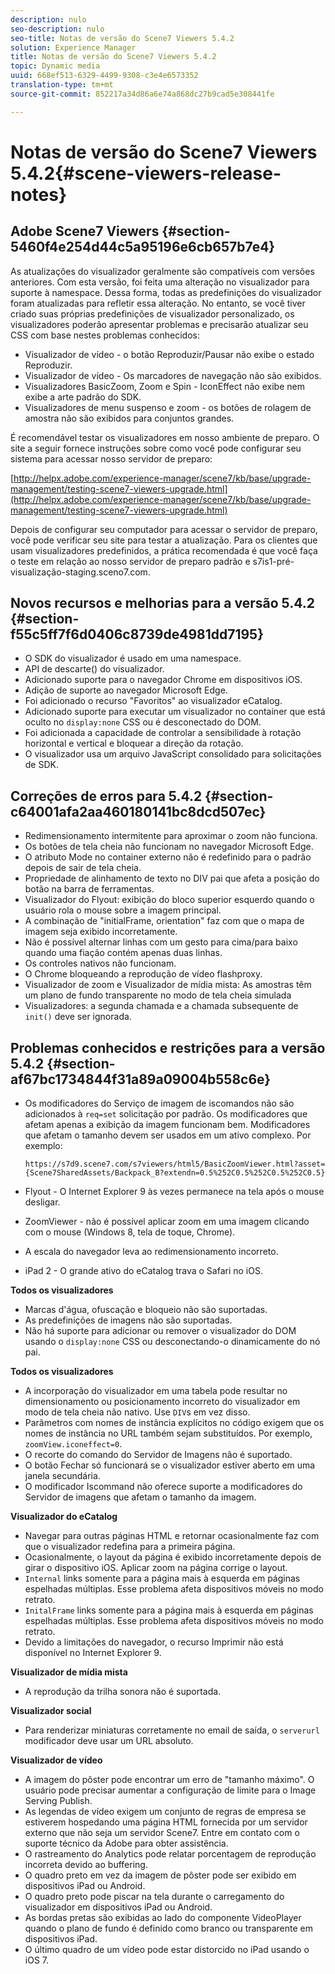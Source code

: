 ```yaml
---
description: nulo
seo-description: nulo
seo-title: Notas de versão do Scene7 Viewers 5.4.2
solution: Experience Manager
title: Notas de versão do Scene7 Viewers 5.4.2
topic: Dynamic media
uuid: 668ef513-6329-4499-9308-c3e4e6573352
translation-type: tm+mt
source-git-commit: 852217a34d86a6e74a868dc27b9cad5e308441fe

---
```



# Notas de versão do Scene7 Viewers 5.4.2{#scene-viewers-release-notes}

## Adobe Scene7 Viewers {#section-5460f4e254d44c5a95196e6cb657b7e4}

As atualizações do visualizador geralmente são compatíveis com versões anteriores. Com esta versão, foi feita uma alteração no visualizador para suporte à namespace. Dessa forma, todas as predefinições do visualizador foram atualizadas para refletir essa alteração. No entanto, se você tiver criado suas próprias predefinições de visualizador personalizado, os visualizadores poderão apresentar problemas e precisarão atualizar seu CSS com base nestes problemas conhecidos:

* Visualizador de vídeo - o botão Reproduzir/Pausar não exibe o estado Reproduzir.
* Visualizador de vídeo - Os marcadores de navegação não são exibidos.
* Visualizadores BasicZoom, Zoom e Spin - IconEffect não exibe nem exibe a arte padrão do SDK.
* Visualizadores de menu suspenso e zoom - os botões de rolagem de amostra não são exibidos para conjuntos grandes.

É recomendável testar os visualizadores em nosso ambiente de preparo. O site a seguir fornece instruções sobre como você pode configurar seu sistema para acessar nosso servidor de preparo:

[http://helpx.adobe.com/experience-manager/scene7/kb/base/upgrade-management/testing-scene7-viewers-upgrade.html](http://helpx.adobe.com/experience-manager/scene7/kb/base/upgrade-management/testing-scene7-viewers-upgrade.html)

Depois de configurar seu computador para acessar o servidor de preparo, você pode verificar seu site para testar a atualização. Para os clientes que usam visualizadores predefinidos, a prática recomendada é que você faça o teste em relação ao nosso servidor de preparo padrão e s7is1-pré-visualização-staging.sceno7.com.

## Novos recursos e melhorias para a versão 5.4.2 {#section-f55c5ff7f6d0406c8739de4981dd7195}

* O SDK do visualizador é usado em uma namespace.
* API de descarte() do visualizador.
* Adicionado suporte para o navegador Chrome em dispositivos iOS.
* Adição de suporte ao navegador Microsoft Edge.
* Foi adicionado o recurso &quot;Favoritos&quot; ao visualizador eCatalog.
* Adicionado suporte para executar um visualizador no container que está oculto no `display:none` CSS ou é desconectado do DOM.
* Foi adicionada a capacidade de controlar a sensibilidade à rotação horizontal e vertical e bloquear a direção da rotação.
* O visualizador usa um arquivo JavaScript consolidado para solicitações de SDK.

## Correções de erros para 5.4.2 {#section-c64001afa2aa460180141bc8dcd507ec}

* Redimensionamento intermitente para aproximar o zoom não funciona.
* Os botões de tela cheia não funcionam no navegador Microsoft Edge.
* O atributo Mode no container externo não é redefinido para o padrão depois de sair de tela cheia.
* Propriedade de alinhamento de texto no DIV pai que afeta a posição do botão na barra de ferramentas.
* Visualizador do Flyout: exibição do bloco superior esquerdo quando o usuário rola o mouse sobre a imagem principal.
* A combinação de &quot;initialFrame, orientation&quot; faz com que o mapa de imagem seja exibido incorretamente.
* Não é possível alternar linhas com um gesto para cima/para baixo quando uma fiação contém apenas duas linhas.
* Os controles nativos não funcionam.
* O Chrome bloqueando a reprodução de vídeo flashproxy.
* Visualizador de zoom e Visualizador de mídia mista: As amostras têm um plano de fundo transparente no modo de tela cheia simulada
* Visualizadores: a segunda chamada e a chamada subsequente de `init()` deve ser ignorada.

## Problemas conhecidos e restrições para a versão 5.4.2 {#section-af67bc1734844f31a89a09004b558c6e}

* Os modificadores do Serviço de imagem de iscomandos não são adicionados à `req=set` solicitação por padrão. Os modificadores que afetam apenas a exibição da imagem funcionam bem. Modificadores que afetam o tamanho devem ser usados em um ativo complexo. Por exemplo:

   ```
   https://s7d9.scene7.com/s7viewers/html5/BasicZoomViewer.html?asset= {Scene7SharedAssets/Backpack_B?extendn=0.5%252C0.5%252C0.5%252C0.5}
   ```

* Flyout - O Internet Explorer 9 às vezes permanece na tela após o mouse desligar.
* ZoomViewer - não é possível aplicar zoom em uma imagem clicando com o mouse (Windows 8, tela de toque, Chrome).
* A escala do navegador leva ao redimensionamento incorreto.
* iPad 2 - O grande ativo do eCatalog trava o Safari no iOS.

**Todos os visualizadores**

* Marcas d&#39;água, ofuscação e bloqueio não são suportadas.
* As predefinições de imagens não são suportadas.
* Não há suporte para adicionar ou remover o visualizador do DOM usando o `display:none` CSS ou desconectando-o dinamicamente do nó pai.

**Todos os visualizadores**

* A incorporação do visualizador em uma tabela pode resultar no dimensionamento ou posicionamento incorreto do visualizador em modo de tela cheia não nativo. Use `DIV`s em vez disso.
* Parâmetros com nomes de instância explícitos no código exigem que os nomes de instância no URL também sejam substituídos. Por exemplo, `zoomView.iconeffect=0`.
* O recorte do comando do Servidor de Imagens não é suportado.
* O botão Fechar só funcionará se o visualizador estiver aberto em uma janela secundária.
* O modificador Iscommand não oferece suporte a modificadores do Servidor de imagens que afetam o tamanho da imagem.

**Visualizador do eCatalog**

* Navegar para outras páginas HTML e retornar ocasionalmente faz com que o visualizador redefina para a primeira página.
* Ocasionalmente, o layout da página é exibido incorretamente depois de girar o dispositivo iOS. Aplicar zoom na página corrige o layout.
* `Internal` links somente para a página mais à esquerda em páginas espelhadas múltiplas. Esse problema afeta dispositivos móveis no modo retrato.
* `InitalFrame` links somente para a página mais à esquerda em páginas espelhadas múltiplas. Esse problema afeta dispositivos móveis no modo retrato.
* Devido a limitações do navegador, o recurso Imprimir não está disponível no Internet Explorer 9.

**Visualizador de mídia mista**

* A reprodução da trilha sonora não é suportada.

**Visualizador social**

* Para renderizar miniaturas corretamente no email de saída, o `serverurl` modificador deve usar um URL absoluto.

**Visualizador de vídeo**

* A imagem do pôster pode encontrar um erro de &quot;tamanho máximo&quot;. O usuário pode precisar aumentar a configuração de limite para o Image Serving Publish.
* As legendas de vídeo exigem um conjunto de regras de empresa se estiverem hospedando uma página HTML fornecida por um servidor externo que não seja um servidor Scene7. Entre em contato com o suporte técnico da Adobe para obter assistência.
* O rastreamento do Analytics pode relatar porcentagem de reprodução incorreta devido ao buffering.
* O quadro preto em vez da imagem de pôster pode ser exibido em dispositivos iPad ou Android.
* O quadro preto pode piscar na tela durante o carregamento do visualizador em dispositivos iPad ou Android.
* As bordas pretas são exibidas ao lado do componente VideoPlayer quando o plano de fundo é definido como branco ou transparente em dispositivos iPad.
* O último quadro de um vídeo pode estar distorcido no iPad usando o iOS 7.

